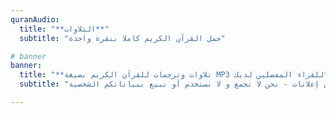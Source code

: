 ```yaml
---
quranAudio:
  title: "**التلاوات**"
  subtitle: "حمل القرآن الكريم كاملا بنقرة واحدة"

# banner
banner:
  title: "**تلاوات وترجمات للقرآن الكريم بصيغة MP3 للقراء المفضلين لديك**"
  subtitle: "موقعنا للقرآن فقط و بدون إعلانات - نحن لا نجمع و لا نستخدم أو نبيع ببياناتكم الشخصية."

---
```





